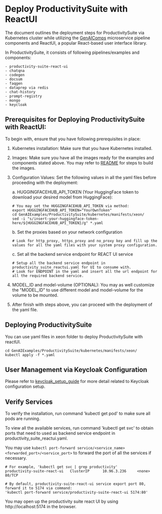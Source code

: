 # Deploy ProductivitySuite with ReactUI

The document outlines the deployment steps for ProductivitySuite via Kubernetes cluster while utilizing the [GenAIComps](https://github.com/opea-project/GenAIComps.git) microservice pipeline components and ReactUI, a popular React-based user interface library.

In ProductivitySuite, it consists of following pipelines/examples and components:
```
- productivity-suite-react-ui
- chatqna
- codegen
- docsum
- faqgen
- dataprep via redis
- chat-history
- prompt-registry
- mongo
- keycloak
```

## Prerequisites for Deploying ProductivitySuite with ReactUI:
To begin with, ensure that you have following prerequisites in place:

1. Kubernetes installation: Make sure that you have Kubernetes installed.
2. Images: Make sure you have all the images ready for the examples and components stated above. You may refer to [README](../../docker_compose/Intel/CPU/README.md) for steps to build the images.
3. Configuration Values: Set the following values in all the yaml files before proceeding with the deployment:

   a. HUGGINGFACEHUB_API_TOKEN (Your HuggingFace token to download your desired model from HuggingFace):
      ```
      # You may set the HUGGINGFACEHUB_API_TOKEN via method:
      export HUGGINGFACEHUB_API_TOKEN="YourOwnToken"
      cd GenAIExamples/ProductivitySuite/kubernetes/manifests/xeon/
      sed -i "s/insert-your-huggingface-token-here/${HUGGINGFACEHUB_API_TOKEN}/g" *.yaml
      ```

   b. Set the proxies based on your network configuration
      ```
      # Look for http_proxy, https_proxy and no_proxy key and fill up the values for all the yaml files with your system proxy configuration.
      ```

   c. Set all the backend service endpoint for REACT UI service
      ```
      # Setup all the backend service endpoint in productivity_suite_reactui.yaml for UI to consume with.
      # Look for ENDPOINT in the yaml and insert all the url endpoint for all the required backend service.
      ```

4. MODEL_ID and model-volume (OPTIONAL): You may as well customize the "MODEL_ID" to use different model and model-volume for the volume to be mounted.
5. After finish with steps above, you can proceed with the deployment of the yaml file.

## Deploying ProductivitySuite
You can use yaml files in xeon folder to deploy ProductivitySuite with reactUI.
```
cd GenAIExamples/ProductivitySuite/kubernetes/manifests/xeon/
kubectl apply -f *.yaml
```

## User Management via Keycloak Configuration
Please refer to [keycloak_setup_guide](../../docker_compose/Intel/CPU/keycloak_setup_guide.md) for more detail related to Keycloak configuration setup.

## Verify Services
To verify the installation, run command 'kubectl get pod' to make sure all pods are running.

To view all the available services, run command 'kubectl get svc' to obtain ports that need to used as backend service endpoint in productivity_suite_reactui.yaml.

You may use `kubectl port-forward service/<service_name> <forwarded_port>/<service_port>` to forward the port of all the services if necessary.
```
# For example, 'kubectl get svc | grep productivity'
productivity-suite-react-ui   ClusterIP      10.96.3.236     <none>        80/TCP

# By default, productivity-suite-react-ui service export port 80, forward it to 5174 via command:
'kubectl port-forward service/productivity-suite-react-ui 5174:80'
```

You may open up the productivity suite react UI by using http://localhost:5174 in the browser.

